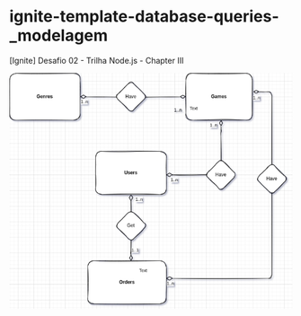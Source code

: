 # ignite-template-database-queries-_modelagem
[Ignite] Desafio 02 - Trilha Node.js - Chapter III



<img src="modeling.png">